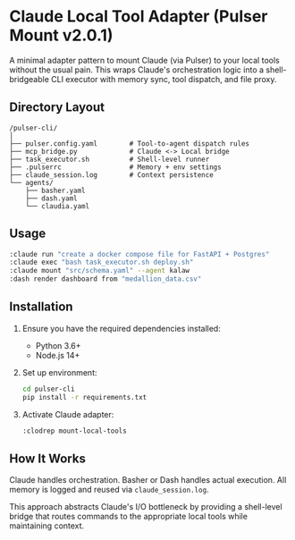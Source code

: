 # Claude Local Tool Adapter (Pulser Mount v2.0.1)

A minimal adapter pattern to mount Claude (via Pulser) to your local tools without the usual pain. This wraps Claude's orchestration logic into a shell-bridgeable CLI executor with memory sync, tool dispatch, and file proxy.

## Directory Layout

```
/pulser-cli/
│
├── pulser.config.yaml        # Tool-to-agent dispatch rules
├── mcp_bridge.py             # Claude <-> Local bridge
├── task_executor.sh          # Shell-level runner
├── .pulserrc                 # Memory + env settings
├── claude_session.log        # Context persistence
└── agents/
    ├── basher.yaml
    ├── dash.yaml
    └── claudia.yaml
```

## Usage

```bash
:claude run "create a docker compose file for FastAPI + Postgres"
:claude exec "bash task_executor.sh deploy.sh"
:claude mount "src/schema.yaml" --agent kalaw
:dash render dashboard from "medallion_data.csv"
```

## Installation

1. Ensure you have the required dependencies installed:
   - Python 3.6+
   - Node.js 14+

2. Set up environment:
   ```bash
   cd pulser-cli
   pip install -r requirements.txt
   ```

3. Activate Claude adapter:
   ```bash
   :clodrep mount-local-tools
   ```

## How It Works

Claude handles orchestration. Basher or Dash handles actual execution. All memory is logged and reused via `claude_session.log`.

This approach abstracts Claude's I/O bottleneck by providing a shell-level bridge that routes commands to the appropriate local tools while maintaining context.